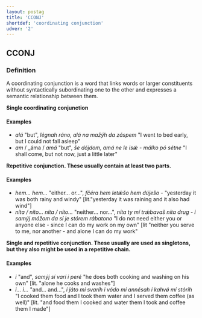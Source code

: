 ```yaml
---
layout: postag
title: 'CCONJ'
shortdef: 'coordinating conjunction'
udver: '2'
---
```


## CCONJ

### Definition

A coordinating conjunction is a word that links words or larger constituents without syntactically subordinating one to the other and expresses
a semantic relationship between them.

<b>Single coordinating conjunction</b>

#### Examples

- _alá_ "but", _légnah ráno, alá na mažýh da záspem_ "I went to bed early, but I could not fall asleep" 
- _am_ / _áma / _amá_ "but", _še dójdom, amá ne le isǽ - málko pó sétne_ "I shall come, but not now, just a little later" 

<b>Repetitive conjunction. These usually contain at least two parts.</b>

#### Examples

* _hem... hem..._ "either... or...", _fčéra hem letǽšo hem dúješo_  - "yesterday it was both rainy and windy" [lit."yesterday it was raining and it also had wind"]
* _níta / níto... níta / níto..._ "neither... nor...", _níta ty mí trǽbavaš níta drug - i samýj móžom da sí je stórem rábatono_ "I do not need either you or anyone else - since I can do my work on my own" [lit "neither you serve to me, nor another - and alone I can do my work"

<b>Single and repetitive conjunction. These usually are used as singletons, but they also might be used in a repetitive chain.</b>

#### Examples

- _i_ "and", _samýj sí varí i peré_ "he does both cooking and washing on his own"  [lit. "alone he cooks and washes"]
- _i... i..._ "and... and...", _i játo mí svaríh i vódo mí annésah i kahvǿ mí stórih_ "I cooked them food and I took them water and
 I served them coffee (as well)" [lit. "and food them I cooked and water them I took and coffee them I made"]
<!-- Interlanguage links updated So kvě 14 19:01:46 CEST 2022 -->
